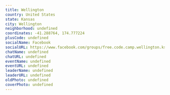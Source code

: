 ```yaml
---
title: Wellington
country: United States
state: Kansas
city: Wellington
neighborhood: undefined
coordinates: -41.288764, 174.777224
plusCode: undefined
socialName: Facebook
socialURL: https://www.facebook.com/groups/free.code.camp.wellington.ks
chatName: undefined
chatURL: undefined
eventName: undefined
eventURL: undefined
leaderName: undefined
leaderURL: undefined
oldPhoto: undefined
coverPhoto: undefined
---
```

